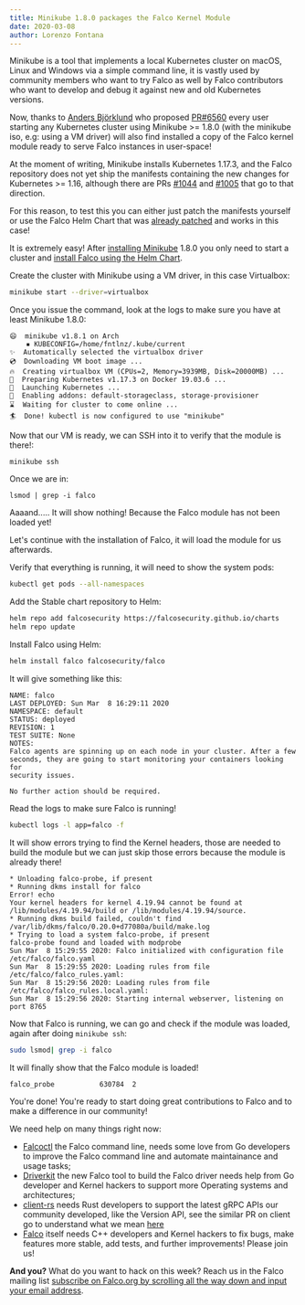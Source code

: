 ```yaml
---
title: Minikube 1.8.0 packages the Falco Kernel Module
date: 2020-03-08
author: Lorenzo Fontana
---
```


Minikube is a tool that implements a local Kubernetes cluster on macOS, Linux and Windows via a simple command line, it is
vastly used by community members who want to try Falco as well by Falco contributors who want to develop and debug it against new and old Kubernetes versions.

Now, thanks to [Anders Björklund](https://github.com/afbjorklund) who proposed [PR#6560](https://github.com/kubernetes/minikube/pull/6560) every user starting any Kubernetes cluster
using Minikube >= 1.8.0 (with the minikube iso, e.g: using a VM driver) will also find installed a copy of the Falco kernel module ready to serve Falco instances in user-space!

At the moment of writing, Minikube installs Kubernetes 1.17.3, and the Falco repository does not yet ship the manifests containing the new changes for
Kubernetes >= 1.16, although there are PRs [#1044](https://github.com/falcosecurity/falco/pull/1044) and [#1005](https://github.com/falcosecurity/falco/pull/1005) that go to that direction.

For this reason, to test this you can either just patch the manifests yourself or use the Falco Helm Chart that was [already patched](https://github.com/helm/charts/pull/17339) and works in this case!

It is extremely easy! After [installing Minikube](https://minikube.sigs.k8s.io/docs/start/) 1.8.0 you only need to start a cluster and [install Falco using the Helm Chart](https://github.com/helm/charts/tree/master/stable/falco).


Create the cluster with Minikube using a VM driver, in this case Virtualbox:

```bash
minikube start --driver=virtualbox
```

Once you issue the command, look at the logs to make sure you have at least Minikube 1.8.0:

```
😄  minikube v1.8.1 on Arch
    ▪ KUBECONFIG=/home/fntlnz/.kube/current
✨  Automatically selected the virtualbox driver
💿  Downloading VM boot image ...
🔥  Creating virtualbox VM (CPUs=2, Memory=3939MB, Disk=20000MB) ...
🐳  Preparing Kubernetes v1.17.3 on Docker 19.03.6 ...
🚀  Launching Kubernetes ...
🌟  Enabling addons: default-storageclass, storage-provisioner
⌛  Waiting for cluster to come online ...
🏄  Done! kubectl is now configured to use "minikube"
```

Now that our VM is ready, we can SSH into it to verify that the module is there!:


```
minikube ssh
```

Once we are in:

```
lsmod | grep -i falco
```

Aaaand..... It will show nothing! Because the Falco module has not been loaded yet!

Let's continue with the installation of Falco, it will load the module for us afterwards.

Verify that everything is running, it will need to show the system pods:

```bash
kubectl get pods --all-namespaces
```

Add the Stable chart repository to Helm:

```bash
helm repo add falcosecurity https://falcosecurity.github.io/charts
helm repo update
```

Install Falco using Helm:

```bash
helm install falco falcosecurity/falco
```

It will give something like this:

```
NAME: falco
LAST DEPLOYED: Sun Mar  8 16:29:11 2020
NAMESPACE: default
STATUS: deployed
REVISION: 1
TEST SUITE: None
NOTES:
Falco agents are spinning up on each node in your cluster. After a few
seconds, they are going to start monitoring your containers looking for
security issues.

No further action should be required.
```

Read the logs to make sure Falco is running!


```bash
kubectl logs -l app=falco -f
```

It will show errors trying to find the Kernel headers, those are needed to build the module but we can just skip those errors because the module is already there!

```
* Unloading falco-probe, if present
* Running dkms install for falco
Error! echo
Your kernel headers for kernel 4.19.94 cannot be found at
/lib/modules/4.19.94/build or /lib/modules/4.19.94/source.
* Running dkms build failed, couldn't find /var/lib/dkms/falco/0.20.0+d77080a/build/make.log
* Trying to load a system falco-probe, if present
falco-probe found and loaded with modprobe
Sun Mar  8 15:29:55 2020: Falco initialized with configuration file /etc/falco/falco.yaml
Sun Mar  8 15:29:55 2020: Loading rules from file /etc/falco/falco_rules.yaml:
Sun Mar  8 15:29:56 2020: Loading rules from file /etc/falco/falco_rules.local.yaml:
Sun Mar  8 15:29:56 2020: Starting internal webserver, listening on port 8765
```

Now that Falco is running, we can go and check if the module was loaded, again after doing `minikube ssh`:


```bash
sudo lsmod| grep -i falco
```

It will finally show that the Falco module is loaded!

```
falco_probe           630784  2
```

You're done! You're ready to start doing great contributions to Falco and to make a difference in our community!

We need help on many things right now:

- [Falcoctl](https://github.com/falcosecurity/falcoctl) the Falco command line, needs some love from Go developers to improve the Falco command line and automate maintainance and usage tasks;
- [Driverkit](https://github.com/falcosecurity/driverkit) the new Falco tool to build the Falco driver needs help from Go developer and Kernel hackers to support more Operating systems and architectures;
- [client-rs](https://github.com/falcosecurity/client-rs) needs Rust developers to support the latest gRPC APIs our community developed, like the Version API, see the similar PR on client go to understand what we mean [here](https://github.com/falcosecurity/client-go/pull/33)
- [Falco](https://github.com/falcosecurity/falco) itself needs C++ developers and Kernel hackers to fix bugs, make features more stable, add tests, and further improvements! Please join us!


**And you?** What do you want to hack on this week? Reach us in the Falco mailing list [subscribe on Falco.org by scrolling all the way down and input your email address](https://falco.org/).

